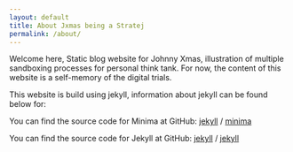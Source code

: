 ```yaml
---
layout: default
title: About Jxmas being a Stratej
permalink: /about/
---
```

Welcome here, 
Static blog website for Johnny Xmas, illustration of multiple sandboxing processes for personal think tank.
For now, the content of this website is a self-memory of the digital trials.

This website is build using jekyll, information about jekyll can be found below for:

You can find the source code for Minima at GitHub:
[jekyll][jekyll-organization] /
[minima](https://github.com/jekyll/minima)

You can find the source code for Jekyll at GitHub:
[jekyll][jekyll-organization] /
[jekyll](https://github.com/jekyll/jekyll)


[jekyll-organization]: https://github.com/jekyll
